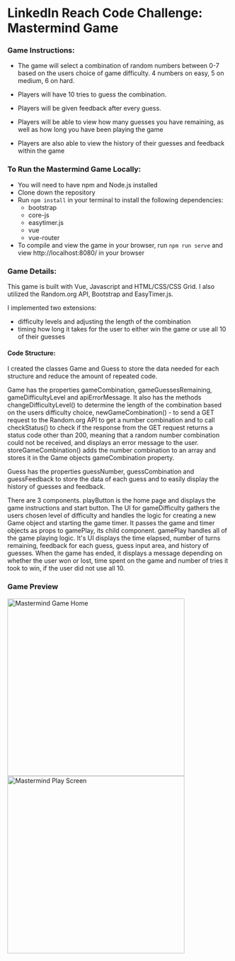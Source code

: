 # LinkedIn Reach Code Challenge: Mastermind Game
### Game Instructions:
- The game will select a combination of random numbers between 0-7 based on the users choice of game difficulty. 4 numbers on easy, 5 on medium, 6 on hard.

- Players will have 10 tries to guess the combination.

- Players will be given feedback after every guess.

- Players will be able to view how many guesses you have remaining, as well as how long you have been playing the game

- Players are also able to view the history of their guesses and feedback within the game

### To Run the Mastermind Game Locally:
- You will need to have npm and Node.js installed
- Clone down the repository
- Run ``` npm install ``` in your terminal to install the following dependencies: 
    - bootstrap
    - core-js
    - easytimer.js
    - vue
    - vue-router
- To compile and view the game in your browser, run ``` npm run serve ``` and view http://localhost:8080/ in your browser

### Game Details:

This game is built with Vue, Javascript and HTML/CSS/CSS Grid.
I also utilized the Random.org API, Bootstrap and EasyTimer.js.

I implemented two extensions:
- difficulty levels and adjusting the length of the combination
- timing how long it takes for the user to either win the game or use all 10 of their guesses

#### Code Structure:

I created the classes Game and Guess to store the data needed for each structure and reduce the amount of repeated code.

Game has the properties gameCombination, gameGuessesRemaining, gameDifficultyLevel and apiErrorMessage. It also has the methods
changeDifficultyLevel() to determine the length of the combination based on the users difficulty choice, newGameCombination() - to send a GET request to the Random.org API to get a number combination and to call checkStatus() to check if the response from the GET request returns a status code other than 200, meaning that a random number combination could not be received, and displays an error message to the user. storeGameCombination() adds the number combination to an array and stores it in the Game objects gameCombination property.

Guess has the properties guessNumber, guessCombination and guessFeedback to store the data of each guess and to easily display the history of guesses and feedback.

There are 3 components. playButton is the home page and displays the game instructions and start button. The UI for gameDifficulty gathers the users chosen level of difficulty and handles the logic for creating a new Game object and starting the game timer. It passes the game and timer objects as props to gamePlay, its child component. gamePlay handles all of the game playing logic. It's UI displays the time elapsed, number of turns remaining, feedback for each guess, guess input area, and history of guesses. When the game has ended, it displays a message depending on whether the user won or lost, time spent on the game and number of tries it took to win, if the user did not use all 10.  

### Game Preview
<img src="https://drive.google.com/uc?export=view&id=1DYBphKI65xQvHBIMYm_xeGdI1mKZglM4" alt="Mastermind Game Home" width="400"/> <img src="https://drive.google.com/uc?export=view&id=12qMXGlUo2LappXipeYZRYcYe49Npzopn" alt="Mastermind Play Screen" width="400"/>
